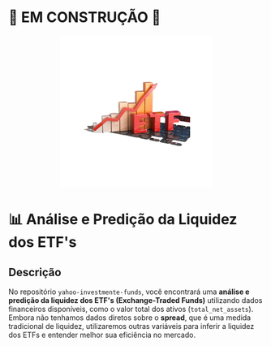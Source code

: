 # 🚧 EM CONSTRUÇÃO 🚧

<p align="center">
  <img src="https://github.com/matheuszpher/data-science-portfolio/blob/main/ml-real-problems/yahoo-investment-funds/etf.png" alt="ETFs" width="300"/>
<p/>

# 📊 Análise e Predição da Liquidez dos ETF's

## Descrição

No repositório `yahoo-investmente-funds`, você encontrará uma **análise e predição da liquidez dos ETF's (Exchange-Traded Funds)** utilizando dados financeiros disponíveis, como o valor total dos ativos (`total_net_assets`). Embora não tenhamos dados diretos sobre o **spread**, que é uma medida tradicional de liquidez, utilizaremos outras variáveis para inferir a liquidez dos ETFs e entender melhor sua eficiência no mercado.




